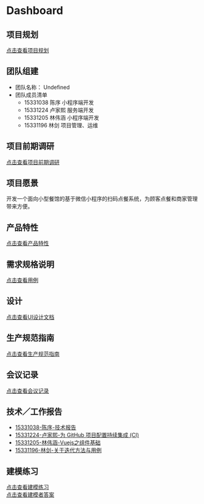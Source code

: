 # Dashboard

## 项目规划

[点击查看项目规划](docs/项目规划.md)

## 团队组建

- 团队名称： Undefined
- 团队成员清单
  - 15331038 陈序 小程序端开发
  - 15331224 卢家熙 服务端开发
  - 15331205 林伟涵 小程序端开发
  - 15331196 林剑 项目管理、运维

## 项目前期调研

[点击查看项目前期调研](docs/项目前期调研.md)

## 项目愿景

开发一个面向小型餐馆的基于微信小程序的扫码点餐系统，为顾客点餐和商家管理带来方便。

## 产品特性

[点击查看产品特性](docs/产品特性.md)

## 需求规格说明

[点击查看用例](docs/用例.md)

## 设计

[点击查看UI设计文档](docs/UI设计.md)

## 生产规范指南

[点击查看生产规范指南](docs/生产规范指南.md)

## 会议记录

[点击查看会议记录](docs/会议记录.md)

## 技术／工作报告

- [15331038-陈序-技术报告](https://pak-choi.github.io/系统分析与设计/2018/03/15/SAAD-Report)
- [15331224-卢家熙-为 GitHub 项目配置持续集成 (CI)](https://daddytrap.github.io/tutorial/github/2018/04/10/travis-ci-tutorial.html)
- [15331205-林伟涵-Vuejs之组件基础](https://www.jianshu.com/p/95646734fb4c)
- [15331196-林剑-关于迭代方法与用例](http://blog.resetbypear.com/2018-04-15/%E5%85%B3%E4%BA%8E%E8%BF%AD%E4%BB%A3%E6%96%B9%E6%B3%95%E4%B8%8E%E7%94%A8%E4%BE%8B/)

## 建模练习

[点击查看建模练习](docs/建模练习.md)  
[点击查看建模者答案](docs/建模答案.md)
